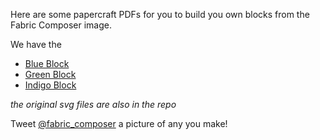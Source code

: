 Here are some papercraft PDFs for you to build you own blocks from the Fabric Composer image.

We have the

 - [Blue Block](https://github.com/mbwhite/documents/blob/master/Fabric-Composer/papercraft/blue-block.pdf)
 - [Green Block](https://github.com/mbwhite/documents/blob/master/Fabric-Composer/papercraft/green-block.pdf)
 - [Indigo Block](https://github.com/mbwhite/documents/blob/master/Fabric-Composer/papercraft/indigo-block.pdf)
 
 _the original svg files are also in the repo_
 
 Tweet [@fabric_composer](https://twitter.com/fabric_composer) a picture of any you make!
